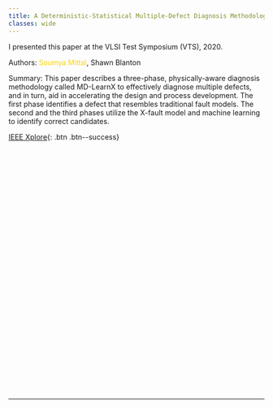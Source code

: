 ```yaml
---
title: A Deterministic-Statistical Multiple-Defect Diagnosis Methodology
classes: wide
---
```


I presented this paper at the VLSI Test Symposium (VTS), 2020.

Authors: <span style="color:#ffd300">Soumya Mittal</span>, Shawn Blanton

Summary: This paper describes a three-phase, physically-aware diagnosis methodology called MD-LearnX to effectively diagnose multiple defects, and in turn, aid in accelerating the design and process development. The first phase identifies a defect that resembles traditional fault models. The second and the third phases utilize the X-fault model and machine learning to identify correct candidates.  

[IEEE Xplore](https://ieeexplore.ieee.org/document/9107603){: .btn .btn--success}

<div id="adobe-dc-view" style="height: 480px"></div>
<script src="https://documentservices.adobe.com/view-sdk/viewer.js"></script>
<script type="text/javascript">
  document.addEventListener("adobe_dc_view_sdk.ready", function(){
    var adobeDCView = new AdobeDC.View({clientId: "b92bfd344a0744ef8ffd3e72979d4c40", divId: "adobe-dc-view"});
    adobeDCView.previewFile({
      content:{location: {url: "/assets/images/a-deterministic-statistical-multiple-defect-diagnosis-methodology-vts20-paper.pdf"}},
      metaData:{fileName: "a-deterministic-statistical-multiple-defect-diagnosis-methodology-vts20-paper.pdf"}
    }, { embedMode: "FULL_WINDOW", defaultViewMode: "FIT_PAGE", showAnnotationTools: true, showDownloadPDF: true });
  });
</script>

---
